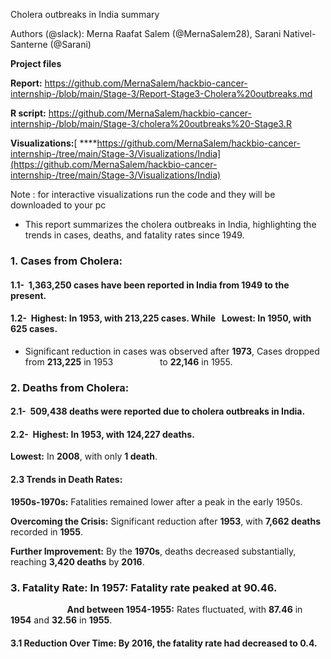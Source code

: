 <!--StartFragment-->

Cholera outbreaks in India summary

Authors (@slack): Merna Raafat Salem (@MernaSalem28), Sarani Nativel-Santerne (@Sarani)

**Project files**

**Report:** <https://github.com/MernaSalem/hackbio-cancer-internship-/blob/main/Stage-3/Report-Stage3-Cholera%20outbreaks.md>

**R script:** <https://github.com/MernaSalem/hackbio-cancer-internship-/blob/main/Stage-3/cholera%20outbreaks%20-Stage3.R>

**Visualizations:**[ ****https://github.com/MernaSalem/hackbio-cancer-internship-/tree/main/Stage-3/Visualizations/India](https://github.com/MernaSalem/hackbio-cancer-internship-/tree/main/Stage-3/Visualizations/India)

Note : for interactive visualizations run the code and they will be downloaded to your pc

- This report summarizes the cholera outbreaks in India, highlighting the trends in cases, deaths, and fatality rates since 1949.


### **1. Cases from Cholera:**

#### **1.1-  1,363,250 cases** have been reported in India from 1949 to the present.

#### **1.2-  Highest:** In **1953**, with **213,225 cases**. While   **Lowest:** In **1950**, with **625 cases**.

- Significant reduction in cases was observed after **1973**, Cases dropped from **213,225** in 1953                   to **22,146** in 1955.


### **2. Deaths from Cholera:**

#### **2.1-  509,438 deaths** were reported due to cholera outbreaks in India.

#### **2.2-  Highest:** In **1953**, with **124,227 deaths**.

**Lowest:** In **2008**, with only **1 death**.


#### **2.3 Trends in Death Rates:**

**1950s-1970s:** Fatalities remained lower after a peak in the early 1950s.

**Overcoming the Crisis:** Significant reduction after **1953**, with **7,662 deaths** recorded in **1955**.

**Further Improvement:** By the **1970s**, deaths decreased substantially, reaching **3,420 deaths** by **2016**.


### **3. Fatality Rate: In 1957:** Fatality rate peaked at **90.46**.

                       **And between 1954-1955:** Rates fluctuated, with **87.46** in **1954** and **32.56** in **1955**.

<!--StartFragment--><!--EndFragment-->


#### **3.1 Reduction Over Time:** By **2016**, the fatality rate had decreased to **0.4**.

<!--EndFragment-->
